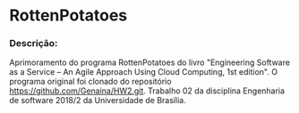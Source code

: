 # RottenPotatoes

### Descrição:

Aprimoramento do programa RottenPotatoes do livro "Engineering Software as a
Service – An Agile Approach Using Cloud Computing, 1st edition". O programa
original foi clonado do repositório https://github.com/Genaina/HW2.git.
Trabalho 02 da disciplina Engenharia de software 2018/2 da Universidade de
Brasília.
